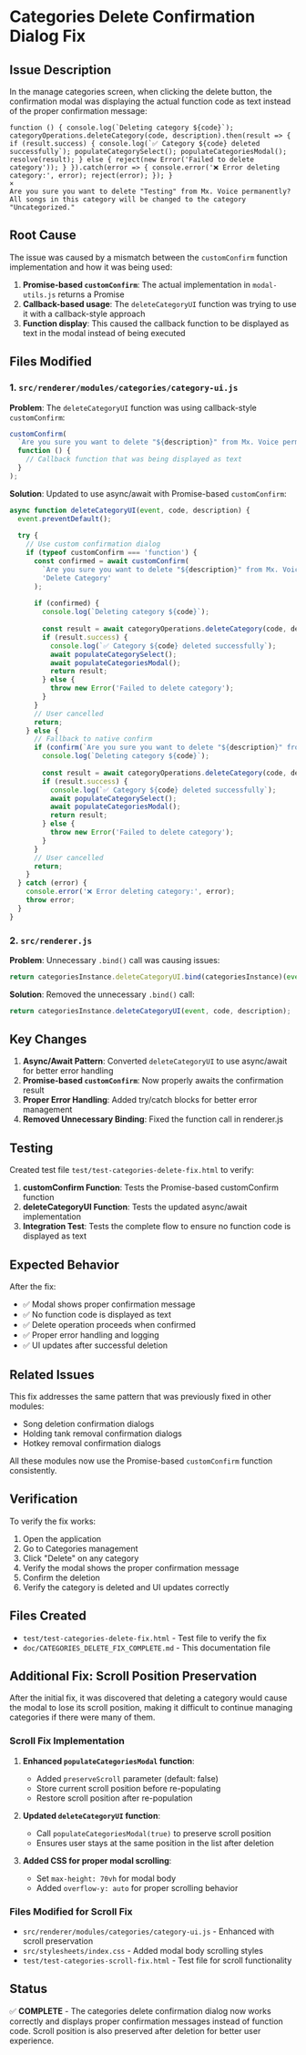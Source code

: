 # Categories Delete Confirmation Dialog Fix

## Issue Description

In the manage categories screen, when clicking the delete button, the confirmation modal was displaying the actual function code as text instead of the proper confirmation message:

```
function () { console.log(`Deleting category ${code}`); categoryOperations.deleteCategory(code, description).then(result => { if (result.success) { console.log(`✅ Category ${code} deleted successfully`); populateCategorySelect(); populateCategoriesModal(); resolve(result); } else { reject(new Error('Failed to delete category')); } }).catch(error => { console.error('❌ Error deleting category:', error); reject(error); }); }
×
Are you sure you want to delete "Testing" from Mx. Voice permanently? All songs in this category will be changed to the category "Uncategorized."
```

## Root Cause

The issue was caused by a mismatch between the `customConfirm` function implementation and how it was being used:

1. **Promise-based `customConfirm`**: The actual implementation in `modal-utils.js` returns a Promise
2. **Callback-based usage**: The `deleteCategoryUI` function was trying to use it with a callback-style approach
3. **Function display**: This caused the callback function to be displayed as text in the modal instead of being executed

## Files Modified

### 1. `src/renderer/modules/categories/category-ui.js`

**Problem**: The `deleteCategoryUI` function was using callback-style `customConfirm`:

```javascript
customConfirm(
  `Are you sure you want to delete "${description}" from Mx. Voice permanently? All songs in this category will be changed to the category "Uncategorized."`,
  function () {
    // Callback function that was being displayed as text
  }
);
```

**Solution**: Updated to use async/await with Promise-based `customConfirm`:

```javascript
async function deleteCategoryUI(event, code, description) {
  event.preventDefault();
  
  try {
    // Use custom confirmation dialog
    if (typeof customConfirm === 'function') {
      const confirmed = await customConfirm(
        `Are you sure you want to delete "${description}" from Mx. Voice permanently? All songs in this category will be changed to the category "Uncategorized."`,
        'Delete Category'
      );
      
      if (confirmed) {
        console.log(`Deleting category ${code}`);
        
        const result = await categoryOperations.deleteCategory(code, description);
        if (result.success) {
          console.log(`✅ Category ${code} deleted successfully`);
          await populateCategorySelect();
          await populateCategoriesModal();
          return result;
        } else {
          throw new Error('Failed to delete category');
        }
      }
      // User cancelled
      return;
    } else {
      // Fallback to native confirm
      if (confirm(`Are you sure you want to delete "${description}" from Mx. Voice permanently? All songs in this category will be changed to the category "Uncategorized."`)) {
        console.log(`Deleting category ${code}`);
        
        const result = await categoryOperations.deleteCategory(code, description);
        if (result.success) {
          console.log(`✅ Category ${code} deleted successfully`);
          await populateCategorySelect();
          await populateCategoriesModal();
          return result;
        } else {
          throw new Error('Failed to delete category');
        }
      }
      // User cancelled
      return;
    }
  } catch (error) {
    console.error('❌ Error deleting category:', error);
    throw error;
  }
}
```

### 2. `src/renderer.js`

**Problem**: Unnecessary `.bind()` call was causing issues:

```javascript
return categoriesInstance.deleteCategoryUI.bind(categoriesInstance)(event, code, description);
```

**Solution**: Removed the unnecessary `.bind()` call:

```javascript
return categoriesInstance.deleteCategoryUI(event, code, description);
```

## Key Changes

1. **Async/Await Pattern**: Converted `deleteCategoryUI` to use async/await for better error handling
2. **Promise-based `customConfirm`**: Now properly awaits the confirmation result
3. **Proper Error Handling**: Added try/catch blocks for better error management
4. **Removed Unnecessary Binding**: Fixed the function call in renderer.js

## Testing

Created test file `test/test-categories-delete-fix.html` to verify:

1. **customConfirm Function**: Tests the Promise-based customConfirm function
2. **deleteCategoryUI Function**: Tests the updated async/await implementation
3. **Integration Test**: Tests the complete flow to ensure no function code is displayed as text

## Expected Behavior

After the fix:

- ✅ Modal shows proper confirmation message
- ✅ No function code is displayed as text
- ✅ Delete operation proceeds when confirmed
- ✅ Proper error handling and logging
- ✅ UI updates after successful deletion

## Related Issues

This fix addresses the same pattern that was previously fixed in other modules:

- Song deletion confirmation dialogs
- Holding tank removal confirmation dialogs
- Hotkey removal confirmation dialogs

All these modules now use the Promise-based `customConfirm` function consistently.

## Verification

To verify the fix works:

1. Open the application
2. Go to Categories management
3. Click "Delete" on any category
4. Verify the modal shows the proper confirmation message
5. Confirm the deletion
6. Verify the category is deleted and UI updates correctly

## Files Created

- `test/test-categories-delete-fix.html` - Test file to verify the fix
- `doc/CATEGORIES_DELETE_FIX_COMPLETE.md` - This documentation file

## Additional Fix: Scroll Position Preservation

After the initial fix, it was discovered that deleting a category would cause the modal to lose its scroll position, making it difficult to continue managing categories if there were many of them.

### Scroll Fix Implementation

1. **Enhanced `populateCategoriesModal` function**:
   - Added `preserveScroll` parameter (default: false)
   - Store current scroll position before re-populating
   - Restore scroll position after re-population

2. **Updated `deleteCategoryUI` function**:
   - Call `populateCategoriesModal(true)` to preserve scroll position
   - Ensures user stays at the same position in the list after deletion

3. **Added CSS for proper modal scrolling**:
   - Set `max-height: 70vh` for modal body
   - Added `overflow-y: auto` for proper scrolling behavior

### Files Modified for Scroll Fix

- `src/renderer/modules/categories/category-ui.js` - Enhanced with scroll preservation
- `src/stylesheets/index.css` - Added modal body scrolling styles
- `test/test-categories-scroll-fix.html` - Test file for scroll functionality

## Status

✅ **COMPLETE** - The categories delete confirmation dialog now works correctly and displays proper confirmation messages instead of function code. Scroll position is also preserved after deletion for better user experience. 